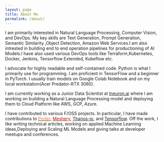 ```yaml
---
layout: page
title: About Me
permalink: /about/
---
```

I am primarily interested in Natural Language Processing, Computer Vision, and DevOps. My key skills are Text Generation, Prompt Generation, Semantic Similarity ,Object Detection, Amazon Web Services.I am also intrested in building end to end operation pipelines for productioning of AI Models.I have also used various DevOps tools like Terraform,Kubernetes, Docker, Jenkins, Tensorflow Extended, Kubeflow etc.

I advocate for highly readable and self-contained code. Python is what I primarily use for programming. I am proficient in TensorFlow and a beginner in PyTorch. I usually train models on Google Colab Notebook and on my local workstation(Acer Predator-RTX 3060).

I am currently working as a Junior Data Scientist at [Ineuron.ai](https://ineuron.ai/) where I am working on building a Natural Language Processing model and deploying them to Cloud Platform like AWS, GCP, Azure.

I have contributed to various F/OSS projects. In particular, I have made contributions to <a href="https://github.com/getporter/porter"><font color="#FF6F00">Porter</font></a>, <a href="https://github.com/meshery/"><font color="#d00000">Meshery</font></a>, [Thanos-io](https://github.com/thanos-io/thanos), and [Tensorflow](https://github.com/tensorflow/tensorflow). Off the work, I like writing technical articles, working on applied Machine Learning ideas,Deploying and Scaling ML Models and giving talks at developer meetups and conferences.

<!-- For my community contributions and innovative projects, the Intel Software Innovator Program recognized me as one of [their top innovators in 2019](https://www.dropbox.com/s/mzsy1q8jgkwj6cj/Intel_Top_Innovator_2019.jpg?dl=0). For my open-source contributions, I received the Google Open Source Peer Bonus Award in [2020](https://opensource.googleblog.com/2020/10/announcing-latest-google-open-source.html) and [2021](https://opensource.googleblog.com/2021/09/announcing-latest-open-source-peer-bonus-winners.html), [TensorFlow Top Contributor Award](https://blog.tensorflow.org/2021/11/2021-TF-Contributor-Awardees.html?linkId=8010214) in 2021.

<table>
  <tr>
    <td><a href="https://github.com/sayakpaul"><img src="https://img.shields.io/github/followers/sayakpaul.svg?label=GitHub&style=social" alt="GitHub"></a></td>
    <td><a href="https://twitter.com/RisingSayak"><img src="https://img.shields.io/twitter/follow/RisingSayak?label=Twitter&style=social" alt="Twitter"></a></td>
    <td><a href="https://www.linkedin.com/in/sayak-paul"><img src="https://img.shields.io/badge/LinkedIn--_.svg?style=social&logo=linkedin" alt="LinkedIn"></a></td>
    <td><a href="mailto:spsayakpaul@gmail.com"><img src="https://img.shields.io/badge/Gmail--_.svg?style=social&logo=gmail" alt="Gmail"></a></td>
  </tr>
</table>

## Timeline:

- Machine Learning Engineer, Carted (June 2021 - Present)
- Deep Learning Associate, PyImageSearch (June 2019 - June 2021)
- Data Science Instructor, DataCamp (August 2018 - June 2019) (on contract)
- Software Engineer, TCS Research and Innovation (January 2018 - August 2018)
- Software Engineer, Tata Consultancy Services Limited (July 2017 - January 2018)
- Intern, CareerIn (Dec, 2016 - Feb, 2017) 

## Badges I proudly endorse:

![]({{site.baseurl}}/images/badges.png)

## An honour to be their son 🙂

- Tapas Kumar Paul
- Baby Paul -->